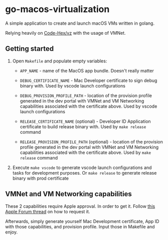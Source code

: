 # go-macos-virtualization

A simple application to create and launch macOS VMs written in golang.

Relying heavily on [Code-Hex/vz](https://github.com/Code-Hex/vz) with the usage of VMNet.

## Getting started

1. Open `Makefile` and populate empty variables:

   - `APP_NAME` - name of the MacOS app bundle. Doesn't really matter

   - `DEBUG_CERTIFICATE_NAME` - Mac Developer certificate to sign debug binary with. Used by vscode launch configurations

   - `DEBUG_PROVISION_PROFILE_PATH` - location of the provision profile generated in the dev portal with VMNet and VM Networking capabilities associated with the certificate above. Used by vscode launch configurations

   - `RELEASE_CERTIFICATE_NAME` (optional) - Developer ID Application certificate to build release binary with. Used by `make release` command

   - `RELEASE_PROVISION_PROFILE_PATH` (optional) - location of the provision profile generated in the dev portal with VMNet and VM Networking capabilities associated with the certificate above. Used by `make release` command

2. Execute `make vscode` to generate vscode launch configurations and tasks for development purposes. Or `make release` to generate release binary with prod certificate

## VMNet and VM Networking capabilities

These 2 capabilities require Apple approval. In order to get it. Follow [this Apple Forum thread](https://developer.apple.com/forums/thread/656411) on how to request it.

Afterwards, simply generate yourself Mac Development certificate, App ID with those capabilities, and provision profile. Input those in Makefile and enjoy.
